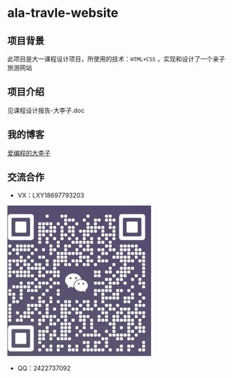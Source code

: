 # ala-travle-website

## 项目背景

此项目是大一课程设计项目，所使用的技术：`HTML+CSS` ，实现和设计了一个亲子旅游网站

## 项目介绍

见课程设计报告-大李子.doc

## 我的博客

[爱编程的大李子](https://blog.csdn.net/LXYDSF/)

## 交流合作

- VX：LXY18697793203

<img src="README.assets/fef433db52194dad9c72008084c7c753.jpeg" alt="fef433db52194dad9c72008084c7c753" style="zoom:50%;" />

- QQ：2422737092